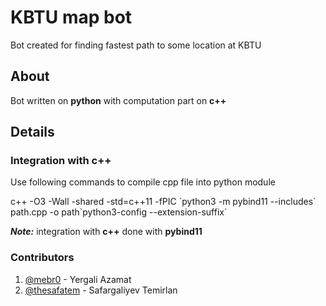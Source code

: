 # KBTU map bot

Bot created for finding fastest path to some location at KBTU

## About

Bot written on **python** with computation part on **c++**

## Details

### Integration with c++

Use following commands to compile cpp file into python module

c++ -O3 -Wall -shared -std=c++11 -fPIC \`python3 -m pybind11 --includes\` 
path.cpp -o path\`python3-config --extension-suffix\`

**_Note:_** integration with **c++** done with **pybind11**

### Contributors

1. [@mebr0](https://github.com/MeBr0) - Yergali Azamat
2. [@thesafatem](https://github.com/thesafatem) - Safargaliyev Temirlan
